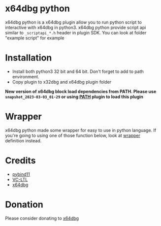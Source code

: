 # x64dbg python

x64dbg python is a x64dbg plugin allow you to run python script to interactive with x64dbg in python3. x64dbg python provide script api similar to `_scriptapi_*.h` header in plugin SDK. You can look at folder "example script" for example

# Installation

- Install both python3 32 bit and 64 bit. Don't forget to add to path environment.
- Copy plugin to x32dbg and x64dbg plugin folder  

**New version of  x64dbg block load dependencies from PATH. Please use `snapshot_2023-03-03_01-29` or using [PATH](https://github.com/ElvisBlue/PATH) plugin to load this plugin**

# Wrapper

x64dbg python made some wrapper for easy to use in python language. If you're going to using one of those function below, look at [wrapper](/WRAPPER.md) definition instead.


# Credits
 - [pybind11](https://github.com/pybind/pybind11)
 - [VC-LTL](https://github.com/Chuyu-Team/VC-LTL)
 - [x64dbg](https://github.com/x64dbg/x64dbg)
 
# Donation

Please consider donating to [x64dbg](https://github.com/x64dbg/x64dbg)